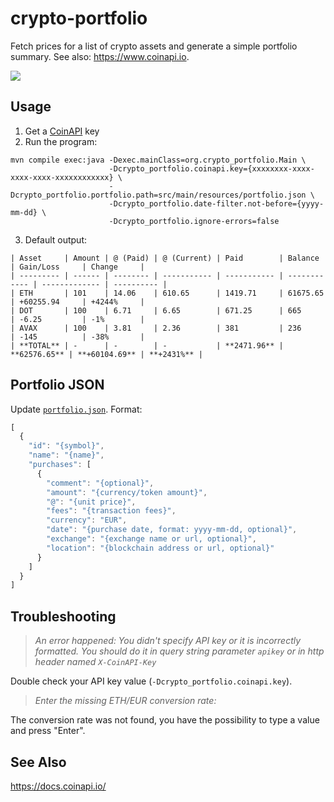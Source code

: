 # crypto-portfolio

Fetch prices for a list of crypto assets and generate a simple portfolio summary. See also: https://www.coinapi.io.

[![](https://img.shields.io/badge/license-The%20Unlicense-yellow.svg)](https://github.com/jaaufauvre/crypto-portfolio/blob/main/LICENSE)

## Usage

1. Get a [CoinAPI](https://www.coinapi.io/) key
2. Run the program:

```console
mvn compile exec:java -Dexec.mainClass=org.crypto_portfolio.Main \
                      -Dcrypto_portfolio.coinapi.key={xxxxxxxx-xxxx-xxxx-xxxx-xxxxxxxxxxxx} \
                      -Dcrypto_portfolio.portfolio.path=src/main/resources/portfolio.json \
                      -Dcrypto_portfolio.date-filter.not-before={yyyy-mm-dd} \
                      -Dcrypto_portfolio.ignore-errors=false
```

3. Default output:

```console
| Asset     | Amount | @ (Paid) | @ (Current) | Paid        | Balance      | Gain/Loss     | Change     |
| --------- | ------ | -------- | ----------- | ----------- | ------------ | ------------- | ---------- |
| ETH       | 101    | 14.06    | 610.65      | 1419.71     | 61675.65     | +60255.94     | +4244%     |
| DOT       | 100    | 6.71     | 6.65        | 671.25      | 665          | -6.25         | -1%        |
| AVAX      | 100    | 3.81     | 2.36        | 381         | 236          | -145          | -38%       |
| **TOTAL** | -      | -        | -           | **2471.96** | **62576.65** | **+60104.69** | **+2431%** |
```

## Portfolio JSON

Update [`portfolio.json`](./src/main/resources/portfolio.json). Format:

```javascript
[
  {
    "id": "{symbol}",
    "name": "{name}",
    "purchases": [
      {
        "comment": "{optional}",
        "amount": "{currency/token amount}",
        "@": "{unit price}",
        "fees": "{transaction fees}",
        "currency": "EUR",
        "date": "{purchase date, format: yyyy-mm-dd, optional}",
        "exchange": "{exchange name or url, optional}",
        "location": "{blockchain address or url, optional}"
      }
    ]
  }
]
```

## Troubleshooting

> _An error happened: You didn't specify API key or it is incorrectly formatted. You should do it in query string parameter `apikey` or in http header named `X-CoinAPI-Key`_

Double check your API key value (`-Dcrypto_portfolio.coinapi.key`).

> _Enter the missing ETH/EUR conversion rate:_

The conversion rate was not found, you have the possibility to type a value and press "Enter".

## See Also
https://docs.coinapi.io/

